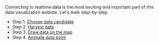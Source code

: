 Connecting to realtime data is the most exciting and important part of this data visualization webiste. Let's walk step-by-step.

* Step 1. [Choose data candidate](Choose_data.md)
* Step 2. [Harvest data]()
* Step 3. [Draw data on the map]()
* Step 4. [Animate data point]()
